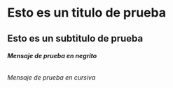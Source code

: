 # Esto es un titulo de prueba
## Esto es un subtitulo de prueba
###### **Mensaje de prueba en negrito**
###### *Mensaje de prueba en cursiva*
